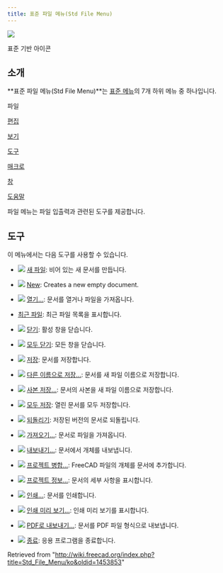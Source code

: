 ```yaml
---
title: 표준 파일 메뉴(Std File Menu)
---
```


![](/images/Freecad.svg)

표준 기반 아이콘

## 소개

**표준 파일 메뉴(Std File Menu)**는 [표준 메뉴](/Standard_Menu/ko "Standard Menu/ko")의 7개 하위 메뉴 중 하나입니다.

파일

[편집](/Std_Edit_Menu/ko "Std Edit Menu/ko")

[보기](/Std_View_Menu/ko "Std View Menu/ko")

[도구](/Std_Tools_Menu/ko "Std Tools Menu/ko")

[매크로](/Std_Macro_Menu/ko "Std Macro Menu/ko")

[창](/Std_Windows_Menu/ko "Std Windows Menu/ko")

[도움말](/Std_Help_Menu/ko "Std Help Menu/ko")

파일 메뉴는 파일 입출력과 관련된 도구를 제공합니다.

## 도구

이 메뉴에서는 다음 도구를 사용할 수 있습니다.

- ![](/images/Std_New.svg) [새 파일](/Std_New/ko "Std New/ko"): 비어 있는 새 문서를 만듭니다.

- ![](/images/Std_New.svg) [New](/Std_New "Std New"): Creates a new empty document.

- ![](/images/Std_Open.svg) [열기...](/Std_Open/ko "Std Open/ko"): 문서를 열거나 파일을 가져옵니다.

* [최근 파일](/Std_RecentFiles/ko "Std RecentFiles/ko"): 최근 파일 목록을 표시합니다.

- ![](/images/Std_CloseActiveWindow.svg) [닫기](/Std_CloseActiveWindow/ko "Std CloseActiveWindow/ko"): 활성 창을 닫습니다.

- ![](/images/Std_CloseAllWindows.svg) [모두 닫기](/Std_CloseAllWindows/ko "Std CloseAllWindows/ko"): 모든 창을 닫습니다.

- ![](/images/Std_Save.svg) [저장](/Std_Save/ko "Std Save/ko"): 문서를 저장합니다.

- ![](/images/Std_SaveAs.svg) [다른 이름으로 저장...](/Std_SaveAs/ko "Std SaveAs/ko"): 문서를 새 파일 이름으로 저장합니다.

- ![](/images/Std_SaveCopy.svg) [사본 저장...](/Std_SaveCopy/ko "Std SaveCopy/ko"): 문서의 사본을 새 파일 이름으로 저장합니다.

- ![](/images/Std_SaveAll.svg) [모두 저장](/Std_SaveAll/ko "Std SaveAll/ko"): 열린 문서를 모두 저장합니다.

- ![](/images/Std_Revert.svg) [되돌리기](/Std_Revert/ko "Std Revert/ko"): 저장된 버전의 문서로 되돌립니다.

- ![](/images/Std_Import.svg) [가져오기...](/Std_Import/ko "Std Import/ko"): 문서로 파일을 가져옵니다.

- ![](/images/Std_Export.svg) [내보내기...](/Std_Export/ko "Std Export/ko"): 문서에서 개체를 내보냅니다.

- ![](/images/Std_MergeProjects.svg) [프로젝트 병합...](/Std_MergeProjects/ko "Std MergeProjects/ko"): FreeCAD 파일의 개체를 문서에 추가합니다.

- ![](/images/Std_ProjectInfo.svg) [프로젝트 정보...](/Std_ProjectInfo/ko "Std ProjectInfo/ko"): 문서의 세부 사항을 표시합니다.

- ![](/images/Std_Print.svg) [인쇄...](/Std_Print/ko "Std Print/ko"): 문서를 인쇄합니다.

- ![](/images/Std_PrintPreview.svg) [인쇄 미리 보기...](/Std_PrintPreview/ko "Std PrintPreview/ko"): 인쇄 미리 보기를 표시합니다.

- ![](/images/Std_PrintPdf.svg) [PDF로 내보내기...](/Std_PrintPdf/ko "Std PrintPdf/ko"): 문서를 PDF 파일 형식으로 내보냅니다.

- ![](/images/Std_Quit.svg) [종료](/Std_Quit/ko "Std Quit/ko"): 응용 프로그램을 종료합니다.

Retrieved from "<http://wiki.freecad.org/index.php?title=Std_File_Menu/ko&oldid=1453853>"
